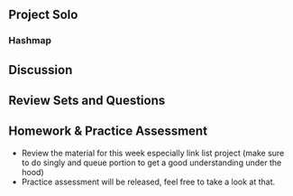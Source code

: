 ## Project Solo
### Hashmap

## Discussion

## Review Sets and Questions


## Homework & Practice Assessment
- Review the material for this week especially link list project (make sure to do singly and queue portion to get a good understanding under the hood)
- Practice assessment will be released, feel free to take a look at that.